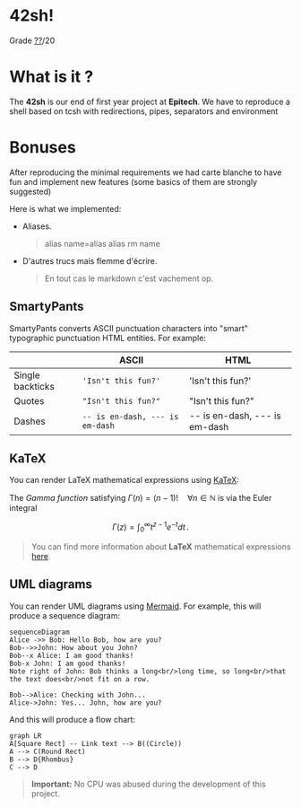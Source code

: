 # 42sh!

Grade [??](https://scontent-cdg2-1.xx.fbcdn.net/v/t1.0-0/p370x247/20258415_1390623461036699_1748591071668363730_n.jpg?_nc_cat=0&oh=5e800d5bebf143ed2d89e3a71de51598&oe=5B9261DD)/20

# What is it ?

The **42sh** is our end of first year project at **Epitech**. We have to reproduce a shell based on tcsh with redirections, pipes, separators and environment

# Bonuses

After reproducing the minimal requirements we had carte blanche to have fun and implement new features (some basics of them are strongly suggested)

Here is what we implemented:

- Aliases.
	> alias name=alias
	> alias rm name

- D'autres trucs mais flemme d'écrire.
	> En tout cas le markdown c'est vachement op.

## SmartyPants

SmartyPants converts ASCII punctuation characters into "smart" typographic punctuation HTML entities. For example:

|		|ASCII			  |HTML			 |
|----------------|-------------------------------|-----------------------------|
|Single backticks|`'Isn't this fun?'`	    |'Isn't this fun?'	    |
|Quotes	  |`"Isn't this fun?"`	    |"Isn't this fun?"	    |
|Dashes	  |`-- is en-dash, --- is em-dash`|-- is en-dash, --- is em-dash|


## KaTeX

You can render LaTeX mathematical expressions using [KaTeX](https://khan.github.io/KaTeX/):

The *Gamma function* satisfying $\Gamma(n) = (n-1)!\quad\forall n\in\mathbb N$ is via the Euler integral

$$
\Gamma(z) = \int_0^\infty t^{z-1}e^{-t}dt\,.
$$

> You can find more information about **LaTeX** mathematical expressions [here](http://meta.math.stackexchange.com/questions/5020/mathjax-basic-tutorial-and-quick-reference).


## UML diagrams

You can render UML diagrams using [Mermaid](https://mermaidjs.github.io/). For example, this will produce a sequence diagram:

```mermaid
sequenceDiagram
Alice ->> Bob: Hello Bob, how are you?
Bob-->>John: How about you John?
Bob--x Alice: I am good thanks!
Bob-x John: I am good thanks!
Note right of John: Bob thinks a long<br/>long time, so long<br/>that the text does<br/>not fit on a row.

Bob-->Alice: Checking with John...
Alice->John: Yes... John, how are you?
```

And this will produce a flow chart:

```mermaid
graph LR
A[Square Rect] -- Link text --> B((Circle))
A --> C(Round Rect)
B --> D{Rhombus}
C --> D
```

> **Important:** No CPU was abused during the development of this project.